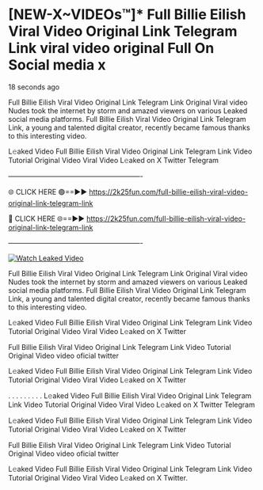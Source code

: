 # [NEW-X~VIDEOs™]* Full Billie Eilish Viral Video Original Link Telegram Link viral video original Full On Social media x

18 seconds ago

Full Billie Eilish Viral Video Original Link Telegram Link Original Viral video Nudes took the internet by storm and amazed viewers on various Leaked social media platforms. Full Billie Eilish Viral Video Original Link Telegram Link, a young and talented digital creator, recently became famous thanks to this interesting video.

L𝚎aked Video Full Billie Eilish Viral Video Original Link Telegram Link Video Tutorial Original Video Viral Video L𝚎aked on X Twitter Telegram

———————————————————-

🌐 CLICK HERE 🟢==►► https://2k25fun.com/full-billie-eilish-viral-video-original-link-telegram-link

🔴 CLICK HERE 🌐==►► https://2k25fun.com/full-billie-eilish-viral-video-original-link-telegram-link

———————————————————-

[![Watch Leaked Video](https://miro.medium.com/v2/resize:fit:828/format:webp/1*cilzJN44JGOrTw9NJCrNHA.gif "Watch Leaked Video")](https://2k25fun.com/full-billie-eilish-viral-video-original-link-telegram-link)

Full Billie Eilish Viral Video Original Link Telegram Link Original Viral video Nudes took the internet by storm and amazed viewers on various Leaked social media platforms. Full Billie Eilish Viral Video Original Link Telegram Link, a young and talented digital creator, recently became famous thanks to this interesting video.

L𝚎aked Video Full Billie Eilish Viral Video Original Link Telegram Link Video Tutorial Original Video Viral Video L𝚎aked on X Twitter

Full Billie Eilish Viral Video Original Link Telegram Link Video Tutorial Original Video video oficial twitter

L𝚎aked Video Full Billie Eilish Viral Video Original Link Telegram Link Video Tutorial Original Video Viral Video L𝚎aked on X Twitter

. . . . . . . . . L𝚎aked Video Full Billie Eilish Viral Video Original Link Telegram Link Video Tutorial Original Video Viral Video L𝚎aked on X Twitter Telegram

L𝚎aked Video Full Billie Eilish Viral Video Original Link Telegram Link Video Tutorial Original Video Viral Video L𝚎aked on X Twitter

Full Billie Eilish Viral Video Original Link Telegram Link Video Tutorial Original Video video oficial twitter

L𝚎aked Video Full Billie Eilish Viral Video Original Link Telegram Link Video Tutorial Original Video Viral Video L𝚎aked on X Twitter.